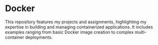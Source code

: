 # Docker
This repository features my projects and assignments, highlighting my expertise in building and managing containerized applications. It includes examples ranging from basic Docker image creation to complex multi-container deployments.
